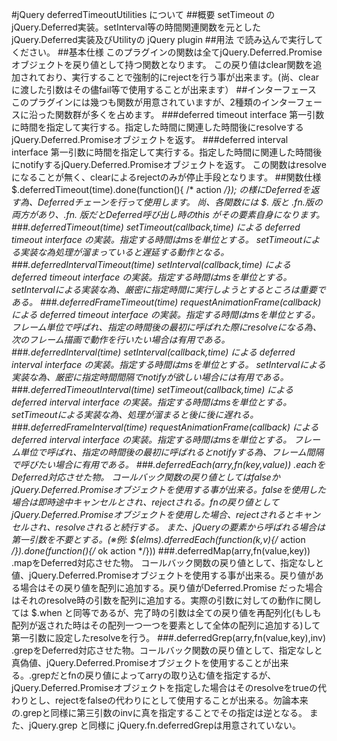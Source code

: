 #jQuery deferredTimeoutUtilities について
##概要
setTimeout のjQuery.Deferred実装。setInterval等の時間関連関数を元としたjQuery.Deferred実装及びUtilityの jQuery plugin
##用法
    <script type="text/javascript" src="https://ajax.googleapis.com/ajax/libs/jquery/1.10.2/jquery.min.js"></script>
    <script type="text/javascript" src="./js/jquery.deferredTimeoutUtilities.js"></script>
で読み込んで実行してください。
##基本仕様
このプラグインの関数は全てjQuery.Deferred.Promiseオブジェクトを戻り値として持つ関数となります。
この戻り値はclear関数を追加されており、実行することで強制的にrejectを行う事が出来ます。(尚、clearに渡した引数はその儘fail等で使用することが出来ます）
##インターフェース
このプラグインには幾つも関数が用意されていますが、2種類のインターフェースに沿った関数群が多くを占めます。
###deferred timeout interface
第一引数に時間を指定して実行する。指定した時間に関連した時間後にresolveするjQuery.Deferred.Promiseオブジェクトを返す。
###deferred interval interface
第一引数に時間を指定して実行する。指定した時間に関連した時間後にnotifyするjQuery.Deferred.Promiseオブジェクトを返す。
この関数はresolveになることが無く、clearによるrejectのみが停止手段となります。
##関数仕様
    $.deferredTimeout(time).done(function(){ /* action */});
の様にDeferredを返す為、Deferredチェーンを行って使用します。
尚、各関数には $. 版と $.fn. 版の両方があり、$.fn. 版だとDeferred呼び出し時のthis がその要素自身になります。
###.deferredTimeout(time)
setTimeout(callback,time) による deferred timeout interface の実装。指定する時間はmsを単位とする。
setTimeoutによる実装な為処理が溜まっていると遅延する動作となる。
###.deferredIntervalTimeout(time)
setInterval(callback,time) による deferred timeout interface の実装。指定する時間はmsを単位とする。
setIntervalによる実装な為、厳密に指定時間に実行しようとするところは重要である。
###.deferredFrameTimeout(time)
requestAnimationFrame(callback) による deferred timeout interface の実装。指定する時間はmsを単位とする。
フレーム単位で呼ばれ、指定の時間後の最初に呼ばれた際にresolveになる為、次のフレーム描画で動作を行いたい場合は有用である。
###.deferredInterval(time)
setInterval(callback,time) による deferred interval interface の実装。指定する時間はmsを単位とする。
setIntervalによる実装な為、厳密に指定時間間隔でnotifyが欲しい場合には有用である。
###.deferredTimeoutInterval(time)
setTimeout(callback,time) による deferred interval interface の実装。指定する時間はmsを単位とする。
setTimeoutによる実装な為、処理が溜まると後に後に遅れる。
###.deferredFrameInterval(time)
requestAnimationFrame(callback) による deferred interval interface の実装。指定する時間はmsを単位とする。
フレーム単位で呼ばれ、指定の時間後の最初に呼ばれるとnotifyする為、フレーム間隔で呼びたい場合に有用である。
###.deferredEach(arry,fn(key,value))
.eachをDeferred対応させた物。
コールバック関数の戻り値としてはfalseかjQuery.Deferred.Promiseオブジェクトを使用する事が出来る。falseを使用した場合は即時途中キャンセルとされ、rejectされる。fnの戻り値としてjQuery.Deferred.Promiseオブジェクトを使用した場合、rejectされるとキャンセルされ、resolveされると続行する。
また、jQueryの要素から呼ばれる場合は第一引数を不要とする。(※例: $(elms).dferredEach(function(k,v){/* action */}).done(function(){/* ok action */}))
###.deferredMap(arry,fn(value,key))
.mapをDeferred対応させた物。 コールバック関数の戻り値として、指定なしと値、jQuery.Deferred.Promiseオブジェクトを使用する事が出来る。戻り値がある場合はその戻り値を配列に追加する。戻り値がDeferred.Promise だった場合はそれのresolve時の引数を配列に追加する。実際の引数に対しての動作に関しては $.when と同等であるが、完了時の引数は全ての戻り値を再配列化(もしも配列が返された時はその配列一つ一つを要素として全体の配列に追加する)して第一引数に設定したresolveを行う。
###.deferredGrep(arry,fn(value,key),inv)
.grepをDeferred対応させた物。コールバック関数の戻り値として、指定なしと真偽値、jQuery.Deferred.Promiseオブジェクトを使用することが出来る。.grepだとfnの戻り値によってarryの取り込む値を指定するが、jQuery.Deferred.Promiseオブジェクトを指定した場合はそのresolveをtrueの代わりとし、rejectをfalseの代わりにとして使用することが出来る。勿論本来の.grepと同様に第三引数のinvに真を指定することでその指定は逆となる。
また、jQuery.grep と同様に jQuery.fn.deferredGrepは用意されていない。